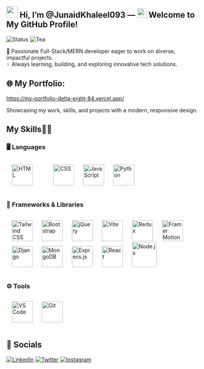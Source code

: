 ## <img src="https://raw.githubusercontent.com/MartinHeinz/MartinHeinz/master/wave.gif" width="30px"> Hi, I’m @JunaidKhaleel093 — <img src="https://media.giphy.com/media/4N1FZ2zQ8gJkVd7SoR/giphy.gif" width="25px"> **Welcome to My GitHub Profile!**

![Status](https://img.shields.io/badge/🚀%20Status-Coding%20in%20Progress-blue?style=for-the-badge)
![Tea](https://img.shields.io/badge/🍵%20Tea%20Level-High-brightgreen?style=for-the-badge)

🚀 Passionate Full-Stack/MERN developer eager to work on diverse, impactful projects.  
💡 Always learning, building, and exploring innovative tech solutions.

## 🌐 My Portfolio:

https://my-portfolio-delta-eight-84.vercel.app/ <br>

Showcasing my work, skills, and projects with a modern, responsive design.

## My Skills👨‍💻

### 🖥️ Languages
<div align="left" style="border: 2px solid #fff; padding: 12px; border-radius: 10px; display: inline-block;">
  <img src="https://cdn.jsdelivr.net/gh/devicons/devicon/icons/html5/html5-original.svg" alt="HTML" width="55" height="55" style="margin-right: 50px;"/>
  <img src="https://cdn.jsdelivr.net/gh/devicons/devicon/icons/css3/css3-original.svg" alt="CSS" width="55" height="55" style="margin-right: 20px;"/>
  <img src="https://cdn.jsdelivr.net/gh/devicons/devicon/icons/javascript/javascript-original.svg" alt="JavaScript" width="55" height="55" style="margin-right: 20px;"/>
  <img src="https://cdn.jsdelivr.net/gh/devicons/devicon/icons/python/python-original.svg" alt="Python" width="55" height="55" style="margin-right: 20px;"/>
</div>

### 🚀 Frameworks & Libraries
<div align="left" style="border: 2px solid #fff; padding: 12px; border-radius: 10px; display: inline-block;">
  <img src="https://cdn.jsdelivr.net/gh/devicons/devicon/icons/tailwindcss/tailwindcss-original.svg" alt="Tailwind CSS" width="55" height="55" style="margin-right: 20px;"/>
  <img src="https://cdn.jsdelivr.net/gh/devicons/devicon/icons/bootstrap/bootstrap-original.svg" alt="Bootstrap" width="55" height="55" style="margin-right: 20px;"/>
  <img src="https://cdn.jsdelivr.net/gh/devicons/devicon/icons/jquery/jquery-original.svg" alt="jQuery" width="55" height="55" style="margin-right: 20px;"/>
  <img src="https://cdn.jsdelivr.net/gh/devicons/devicon/icons/vitejs/vitejs-original.svg" alt="Vite" width="55" height="55" style="margin-right: 20px;"/>
  <img src="https://cdn.jsdelivr.net/gh/devicons/devicon/icons/redux/redux-original.svg" alt="Redux" width="55" height="55" style="margin-right: 20px;"/> 
  <img src="https://cdn.jsdelivr.net/gh/devicons/devicon/icons/framermotion/framermotion-original.svg" alt="Framer Motion" width="55" height="55" style="margin-right: 20px;"/>
  <img src="https://cdn.jsdelivr.net/gh/devicons/devicon/icons/django/django-plain.svg" alt="Django" width="55" height="55" style="margin-right: 20px;"/>
  <img src="https://cdn.jsdelivr.net/gh/devicons/devicon/icons/mongodb/mongodb-original.svg" alt="MongoDB" width="55" height="55" style="margin-right: 20px;"/>
  <img src="https://cdn.jsdelivr.net/gh/devicons/devicon/icons/express/express-original.svg" alt="Express.js" width="55" height="55" style="margin-right: 20px;"/>
  <img src="https://cdn.jsdelivr.net/gh/devicons/devicon/icons/react/react-original.svg" alt="React" width="55" height="55" style="margin-right: 20px;"/>
  <img src="https://cdn.jsdelivr.net/gh/devicons/devicon/icons/nodejs/nodejs-original-wordmark.svg" alt="Node.js" width="65" height="65" style="margin-right: 20px;"/>
</div>

### ⚙️ Tools
<div align="left" style="border: 2px solid #fff; padding: 12px; border-radius: 10px; display: inline-block;">
  <img src="https://cdn.jsdelivr.net/gh/devicons/devicon/icons/vscode/vscode-original.svg" alt="VS Code" width="55" height="55" style="margin-right: 20px;"/>
  <img src="https://cdn.jsdelivr.net/gh/devicons/devicon/icons/git/git-original.svg" alt="Git" width="55" height="55" style="margin-right: 20px;"/>
</div>


## 🔗 Socials


[![LinkedIn](https://img.shields.io/badge/LinkedIn-%230077B5.svg?style=flat-square&logo=linkedin&logoColor=white)](https://linkedin.com/in/junaidkhaleel093)
[![Twitter](https://img.shields.io/badge/Twitter-%231DA1F2.svg?style=flat-square&logo=twitter&logoColor=white)](https://twitter.com/JunaidKhaleel96)
[![Instagram](https://img.shields.io/badge/Instagram-%23E1306C.svg?style=flat-square&logo=instagram&logoColor=white)](https://instagram.com/mohammed_junaid_khaleel)
